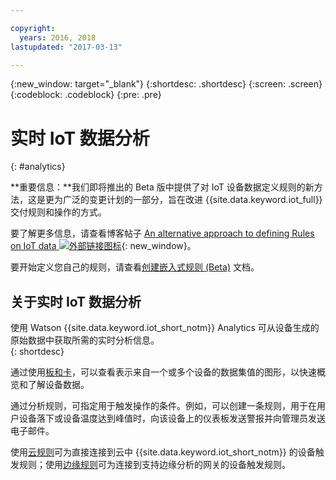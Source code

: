 ```yaml
---

copyright:
  years: 2016, 2018
lastupdated: "2017-03-13"

---
```


{:new_window: target="_blank"}
{:shortdesc: .shortdesc}
{:screen: .screen}
{:codeblock: .codeblock}
{:pre: .pre}


# 实时 IoT 数据分析
{: #analytics}  

**重要信息：**我们即将推出的 Beta 版中提供了对 IoT 设备数据定义规则的新方法，这是更为广泛的变更计划的一部分，旨在改进 {{site.data.keyword.iot_full}} 交付规则和操作的方式。

要了解更多信息，请查看博客帖子 [An alternative approach to defining Rules on IoT data ![外部链接图标](../../icons/launch-glyph.svg "外部链接图标")](https://developer.ibm.com/iotplatform/2018/03/01/alternative-approach-defining-rules-iot-data/){: new_window}。

要开始定义您自己的规则，请查看[创建嵌入式规则 (Beta)](information_management/im_rules.html) 文档。

## 关于实时 IoT 数据分析

使用 Watson {{site.data.keyword.iot_short_notm}} Analytics 可从设备生成的原始数据中获取所需的实时分析信息。  
{: shortdesc}

通过使用[板和卡](data_visualization.html)，可以查看表示来自一个或多个设备的数据集值的图形，以快速概览和了解设备数据。

通过分析规则，可指定用于触发操作的条件。例如，可以创建一条规则，用于在用户设备落下或设备温度达到峰值时，向该设备上的仪表板发送警报并向管理员发送电子邮件。

使用[云规则](cloud_analytics.html)可为直接连接到云中 {{site.data.keyword.iot_short_notm}} 的设备触发规则；使用[边缘规则](edge_analytics.html)可为连接到支持边缘分析的网关的设备触发规则。
